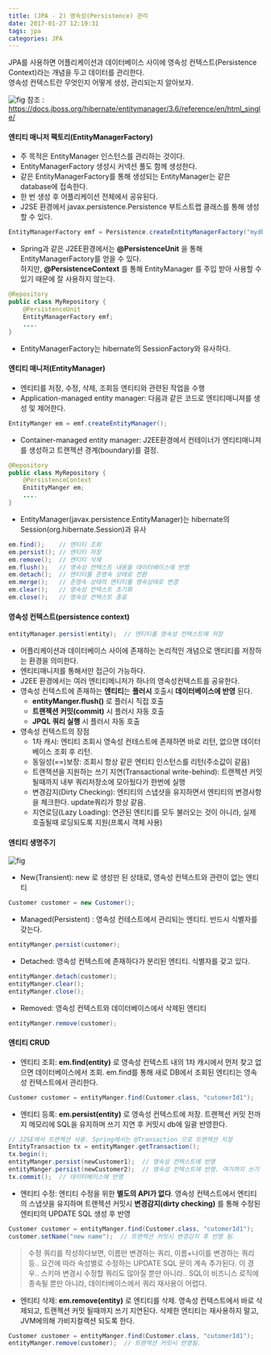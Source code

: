 ```yaml
---
title: (JPA - 2) 영속성(Persistence) 관리
date: 2017-01-27 12:19:31
tags: jpa
categories: JPA
---
```

JPA를 사용하면 어플리케이션과 데이터베이스 사이에 영속성 컨텍스트(Persistence Context)라는 개념을 두고 데이터를 관리한다.  
영속성 컨텍스트란 무엇인지 어떻게 생성, 관리되는지 알아보자.  

![fig](/images/persistence-context.png "")
참조 : https://docs.jboss.org/hibernate/entitymanager/3.6/reference/en/html_single/

#### 엔티티 매니저 팩토리(EntityManagerFactory)
- 주 목적은 EntityManager 인스턴스를 관리하는 것이다.
- EntityManagerFactory 생성시 커넥션 풀도 함께 생성한다.
- 같은 EntityManagerFactory를 통해 생성되는 EntityManager는 같은 database에 접속한다.
- 한 번 생성 후 어플리케이션 전체에서 공유된다.
- J2SE 환경에서 javax.persistence.Persistence 부트스트랩 클래스를 통해 생성할 수 있다.
```java
EntityManagerFactory emf = Persistence.createEntityManagerFactory("mydb");
```
- Spring과 같은 J2EE환경에서는 **@PersistenceUnit** 을 통해 EntityManagerFactory를 얻을 수 있다.  
  하지만, **@PersistenceContext** 를 통해 EntityManager 를 주입 받아 사용할 수 있기 때문에 잘 사용하지 않는다.
```java
@Repository
public class MyRepository {
    @PersistenceUnit
    EntityManagerFactory emf;
    ....
}
```
- EntityManagerFactory는 hibernate의 SessionFactory와 유사하다.

#### 엔티티 매니저(EntityManager)
- 엔티티를 저장, 수정, 삭제, 조회등 엔티티와 관련된 작업을 수행
- Application-managed entity manager: 다음과 같은 코드로 엔티티매니져를 생성 및 제어한다.
```java
EntityManger em = emf.createEntityManager();
```
- Container-managed entity manager: J2EE환경에서 컨테이너가 엔티티매니져를 생성하고 트랜젝션 경계(boundary)를 결정.
```java
@Repository
public class MyRepository {
    @PersistenceContext
    EnitityManger em;
    ....
}
```
- EntityManager(javax.persistence.EntityManager)는 hibernate의 Session(org.hibernate.Session)과 유사
```java
em.find();    // 엔티티 조회
em.persist(); // 엔티티 저장
em.remove();  // 엔티티 삭제
em.flush();   // 영속성 컨텍스트 내용을 데이터베이스에 반영
em.detach();  // 엔티티를 준영속 상태로 전환
em.merge();   // 준영속 상태의 엔티티를 영속상태로 변경
em.clear();   // 영속성 컨텍스트 초기화
em.close();   // 영속성 컨텍스트 종료
```

#### 영속성 컨텍스트(persistence context)
```java
entityManager.persist(entity);  // 엔티티를 영속성 컨텍스트에 저장
```
- 어플리케이션과 데이터베이스 사이에 존재하는 논리적인 개념으로 엔티티를 저장하는 환경을 의미한다.
- 엔티티매니저를 통해서만 접근이 가능하다.
- J2EE 환경에서는 여러 엔티티메니저가 하나의 영속성컨텍스트를 공유한다.
- 영속성 컨텍스트에 존재하는 **엔티티**는 **플러시** 호출시 **데이터베이스에 반영** 된다.
  * **entityManger.flush()** 로 플러시 직접 호출
  * **트랜젝션 커밋(commit)** 시 플러시 자동 호출
  * **JPQL 쿼리 실행** 시 플러시 자동 호출
- 영속성 컨텍스트의 장점
  * 1차 캐시: 엔티티 조회시 영속성 컨테스트에 존재하면 바로 리턴, 없으면 데이터베이스 조회 후 리턴.
  * 동일성(==)보장: 조회시 항상 같은 엔티티 인스턴스를 리턴(주소값이 같음)
  * 트랜잭션을 지원하는 쓰기 지연(Transactional write-behind): 트랜젝션 커밋 될때까지 내부 쿼리저장소에 모아뒀다가 한번에 실행
  * 변경감지(Dirty Checking): 엔티티의 스냅샷을 유지하면서 엔티티의 변경사항을 체크한다. update쿼리가 항상 같음.
  * 지연로딩(Lazy Loading): 연관된 엔티티를 모두 불러오는 것이 아니라, 실제 호출될때 로딩되도록 지원(프록시 객체 사용)

#### 엔티티 생명주기
![fig](http://www.objectdb.com/files/images/manual/jpa-states.png "Entity Object Life Cycle")
- New(Transient): new 로 생성만 된 상태로, 영속성 컨텍스트와 관련이 없는 엔티티
```java
Customer customer = new Customer();
```
- Managed(Persistent) : 영속성 컨테스트에서 관리되는 엔티티. 반드시 식별자를 갖는다.
```java
entityManger.persist(customer);
```
- Detached: 영속성 컨텍스트에 존재하다가 분리된 엔티티. 식별자를 갖고 있다.
```java
entityManger.detach(customer);
entityManger.clear();
entityManger.close();
```
- Removed: 영속성 컨텍스트와 데이터베이스에서 삭제된 엔티티
```java
entityManger.remove(customer);
```

#### 엔티티 CRUD
- 엔티티 조회: **em.find(entity)** 로 영속성 컨텍스트 내의 1차 캐시에서 먼저 찾고 없으면 데이터베이스에서 조회.
em.find를 통해 새로 DB에서 조회된 엔티티는 영속성 컨텍스트에서 관리한다.
```java
Customer customer = entityManger.find(Customer.class, "cutomerId1");
```

- 엔티티 등록: **em.persist(entity)** 로 영속성 컨텍스트에 저장.
트랜젝션 커밋 전까지 메모리에 SQL을 유지하며 쓰기 지연 후 커밋시 db에 일괄 반영한다.
```java
// J2SE에서 트랜젝션 사용. Spring에서는 @Transaction 으로 트랜젝션 지정
EntityTransaction tx = entityManger.getTransaction();
tx.begin();
entityManger.persist(newCustomer1);  // 영속성 컨텍스트에 반영
entityManger.persist(newCustomer2);  // 영속성 컨텍스트에 반영. 여기까지 쓰기 지연 발생
tx.commit();  // 데이터베이스에 반영
```

- 엔티티 수정: 엔티티 수정을 위한 **별도의 API가 없다**. 영속성 컨텍스트에서 엔티티의 스냅샷을 유지하며
트랜젝션 커밋시 **변경감지(dirty checking)** 를 통해 수정된 엔티티의 UPDATE SQL 생성 후 반영
```java
Customer customer = entityManger.find(Customer.class, "cutomerId1");
customer.setName("new name");  // 트랜젝션 커밋시 변경감지 후 반영 됨.
```
> 수정 쿼리를 작성하다보면, 이름만 변경하는 쿼리, 이름+나이를 변경하는 쿼리 등..
  요건에 따라 속성별로 수정하는 UPDATE SQL 문이 계속 추가된다.
  이 경우.. 스키마 변경시 수정할 쿼리도 많아질 뿐만 아니라..
  SQL이 비즈니스 로직에 종속될 뿐만 아니라, 데이터베이스에서 쿼리 재사용이 어렵다.

- 엔티티 삭제: **em.remove(entity)** 로 엔티티를 삭제.
영속성 컨텍스트에서 바로 삭제되고, 트랜젝션 커밋 될때까지 쓰기 지연된다.
삭제한 엔티티는 재사용하지 말고, JVM에의해 가비지컬랙션 되도록 한다.
```java
Customer customer = entityManger.find(Customer.class, "cutomerId1");
entityManger.remove(customer);  // 트랜젝션 커밋시 반영됨.
```
